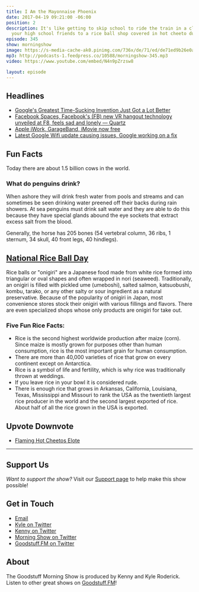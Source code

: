 ```yaml
---
title: I Am the Mayonnaise Phoenix
date: 2017-04-19 09:21:00 -06:00
position: 2
description: It's like getting to skip school to ride the train in a closet with only
  your high school friends to a rice ball shop covered in hot cheeto dust.
episode: 345
show: morningshow
image: https://s-media-cache-ak0.pinimg.com/736x/de/71/ed/de71ed9b26e0ace674564de45f348f34.jpg
mp3: http://podcasts-1.feedpress.co/10588/morningshow-345.mp3
video: https://www.youtube.com/embed/N4n9pZrzsw8

layout: episode
---
```


## Headlines

* [Google's Greatest Time-Sucking Invention Just Got a Lot Better](http://google.com/newsstand/s/CBIwqKO06jQ?oc=wa)
* [Facebook Spaces, Facebook's (FB) new VR hangout technology unveiled at F8, feels sad and lonely — Quartz](https://qz.com/962899/facebooks-vision-for-the-future-of-hanging-out-in-vr-is-very-sad-and-lonely/?utm_source=)
* [Apple iWork, GarageBand, iMovie now free](https://cdn.ampproject.org/c/s/www.cnbc.com/amp/2017/04/18/apple-iwork-garageband-imovie-now-free.html)
* [Latest Google Wifi update causing issues, Google working on a fix](http://www.androidauthority.com/latest-google-wifi-update-causing-issues-765120/)

## Fun Facts
Today there are about 1.5 billion cows in the world.

### What do penguins drink?
When ashore they will drink fresh water from pools and streams and can sometimes be seen drinking water preened off their backs during rain showers. At sea penguins must drink salt water and they are able to do this because they have special glands abound the eye sockets that extract excess salt from the blood.

Generally, the horse has 205 bones (54 vertebral column, 36 ribs, 1 sternum, 34 skull, 40 front legs, 40 hindlegs).

## [National Rice Ball Day](http://www.joyofkosher.com/2012/04/national-rice-ball-day/)
Rice balls or "onigiri" are a Japanese food made from white rice formed into triangular or oval shapes and often wrapped in nori (seaweed). Traditionally, an onigiri is filled with pickled ume (umeboshi), salted salmon, katsuobushi, kombu, tarako, or any other salty or sour ingredient as a natural preservative. Because of the popularity of onigiri in Japan, most convenience stores stock their onigiri with various fillings and flavors. There are even specialized shops whose only products are onigiri for take out.

### Five Fun Rice Facts:
* Rice is the second highest worldwide production after maize (corn). Since maize is mostly grown for purposes other than human consumption, rice is the most important grain for human consumption.
* There are more than 40,000 varieties of rice that grow on every continent except on Antarctica.
* Rice is a symbol of life and fertility, which is why rice was traditionally thrown at weddings.
* If you leave rice in your bowl it is considered rude.
* There is enough rice that grows in Arkansas, California, Louisiana, Texas, Mississippi and Missouri to rank the USA as the twentieth largest rice producer in the world and the second largest exported of rice. About half of all the rice grown in the USA is exported.

## Upvote Downvote
* [Flaming Hot Cheetos Elote](http://google.com/newsstand/s/CBIwqp7E6jQ?oc=wa)


***

## Support Us
*Want to support the show?* Visit our [Support page](https://goodstuff.fm/support) to help make this show possible!

## Get in Touch
* [Email](mailto:kyle@goodstuff.fm)
* [Kyle on Twitter](http://twitter.com/dogburps)
* [Kenny on Twitter](http://twitter.com/pizzarobotics)
* [Morning Show on Twitter](http://twitter.com/morningshowam)
* [Goodstuff.FM on Twitter](http://twitter.com/goodstufffm)

## About
The Goodstuff Morning Show is produced by Kenny and Kyle Roderick. Listen to other great shows on [Goodstuff.FM](http://goodstuff.fm/shows)!
